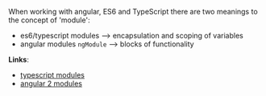 When working with angular, ES6 and TypeScript there are two meanings to the concept of 'module':
- es6/typescript modules --> encapsulation and scoping of variables
- angular modules `ngModule` --> blocks of functionality 


**Links**:
- [typescript modules](https://www.typescriptlang.org/docs/handbook/modules.html)
- [angular 2 modules](https://angular.io/docs/ts/latest/guide/ngmodule.html)